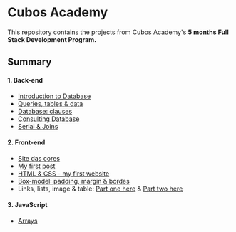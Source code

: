 # Cubos Academy  
This repository contains the projects from Cubos Academy's <strong>5 months Full Stack Development Program.</strong>

## Summary

#### 1. Back-end
  + [Introduction to Database](https://github.com/sarahdialmeida/cubos_academy/tree/master/Backend_exercices/class_02)
  + [Queries, tables & data](https://github.com/sarahdialmeida/cubos_academy/tree/master/Backend_exercices/class_03)
  + [Database: clauses]()
  + [Consulting Database](https://github.com/sarahdialmeida/cubos_academy/tree/master/Backend_exercices/class_05)
  + [Serial & Joins](https://github.com/sarahdialmeida/cubos_academy/tree/master/Backend_exercices/class_06)
  
#### 2. Front-end

  + [Site das cores](https://github.com/sarahdialmeida/cubos_academy/blob/master/Front_end_exercices/class_01/class_01.html)
  + [My first post](https://github.com/sarahdialmeida/cubos_academy/blob/master/Front_end_exercices/class_02/class_02.html)
  + [HTML & CSS - my first website](https://github.com/sarahdialmeida/cubos_academy/tree/master/Front_end_exercices/class_04_1)
  + [Box-model: padding, margin & bordes](https://github.com/sarahdialmeida/cubos_academy/tree/master/Front_end_exercices/class_04_2)
  + Links, lists, image & table: [Part one here](https://github.com/sarahdialmeida/cubos_academy/tree/master/Front_end_exercices/class_05/class_05_01) & [Part two       here](https://github.com/sarahdialmeida/cubos_academy/tree/master/Front_end_exercices/class_05/class_05_02)  

#### 3. JavaScript
  + [Arrays](https://github.com/sarahdialmeida/cubos_academy/blob/master/JS/class_03_JS.js)
  

